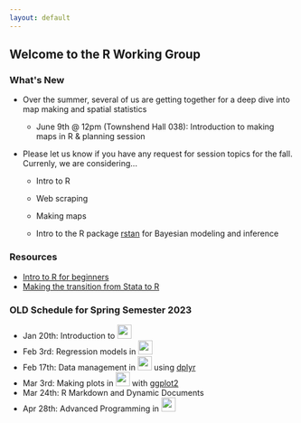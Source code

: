 ```yaml
---
layout: default
---
```


## Welcome to the R Working Group

### **What's New**

* Over the summer, several of us are getting together for a deep dive into map making and spatial statistics

  + June 9th @ 12pm (Townshend Hall 038): Introduction to making maps in R & planning session

* Please let us know if you have any request for session topics for the fall.  Currenly, we are considering...

  + Intro to R
  
  + Web scraping
  
  + Making maps
  
  + Intro to the R package [rstan](https://cran.r-project.org/web/packages/rstan/vignettes/rstan.html) for Bayesian modeling and inference


### **Resources**

* [Intro to R for beginners](intro_r/intro_r.html)
* [Making the transition from Stata to R](transition2R/transition2R.html)


### **OLD Schedule for Spring Semester 2023**


* Jan 20th: Introduction to <img src="https://www.r-project.org/logo/Rlogo.png" width="25">
* Feb 3rd: Regression models in <img src="https://www.r-project.org/logo/Rlogo.png" width="25">
* Feb 17th: Data management in <img src="https://www.r-project.org/logo/Rlogo.png" width="25"> using [dplyr](https://dplyr.tidyverse.org/)
* Mar 3rd: Making plots in <img src="https://www.r-project.org/logo/Rlogo.png" width="25"> with [ggplot2](https://ggplot2.tidyverse.org/)
* Mar 24th: R Markdown and Dynamic Documents
* Apr 28th: Advanced Programming in <img src="https://www.r-project.org/logo/Rlogo.png" width="25">
